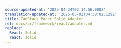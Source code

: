 ```yaml
---
source-updated-at: '2025-04-24T02:14:56.000Z'
translation-updated-at: '2025-05-02T04:38:02.129Z'
title: TanStack Pacer Solid Adapter
ref: docs/ar/framework/react/adapter.md
replace:
  React: Solid
  react: solid
---
```


